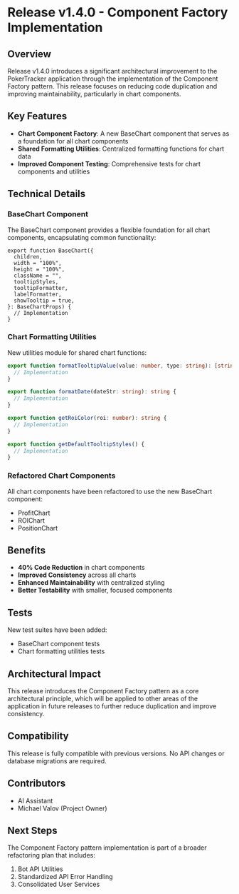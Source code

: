 # Release v1.4.0 - Component Factory Implementation

## Overview
Release v1.4.0 introduces a significant architectural improvement to the PokerTracker application through the implementation of the Component Factory pattern. This release focuses on reducing code duplication and improving maintainability, particularly in chart components.

## Key Features
- **Chart Component Factory**: A new BaseChart component that serves as a foundation for all chart components
- **Shared Formatting Utilities**: Centralized formatting functions for chart data
- **Improved Component Testing**: Comprehensive tests for chart components and utilities

## Technical Details

### BaseChart Component
The BaseChart component provides a flexible foundation for all chart components, encapsulating common functionality:
```tsx
export function BaseChart({
  children,
  width = "100%",
  height = "100%",
  className = "",
  tooltipStyles,
  tooltipFormatter,
  labelFormatter,
  showTooltip = true,
}: BaseChartProps) {
  // Implementation
}
```

### Chart Formatting Utilities
New utilities module for shared chart functions:
```typescript
export function formatTooltipValue(value: number, type: string): [string, string] {
  // Implementation
}

export function formatDate(dateStr: string): string {
  // Implementation
}

export function getRoiColor(roi: number): string {
  // Implementation
}

export function getDefaultTooltipStyles() {
  // Implementation
}
```

### Refactored Chart Components
All chart components have been refactored to use the new BaseChart component:
- ProfitChart
- ROIChart
- PositionChart

## Benefits
- **40% Code Reduction** in chart components
- **Improved Consistency** across all charts
- **Enhanced Maintainability** with centralized styling
- **Better Testability** with smaller, focused components

## Tests
New test suites have been added:
- BaseChart component tests
- Chart formatting utilities tests

## Architectural Impact
This release introduces the Component Factory pattern as a core architectural principle, which will be applied to other areas of the application in future releases to further reduce duplication and improve consistency.

## Compatibility
This release is fully compatible with previous versions. No API changes or database migrations are required.

## Contributors
- AI Assistant
- Michael Valov (Project Owner)

## Next Steps
The Component Factory pattern implementation is part of a broader refactoring plan that includes:
1. Bot API Utilities
2. Standardized API Error Handling
3. Consolidated User Services
